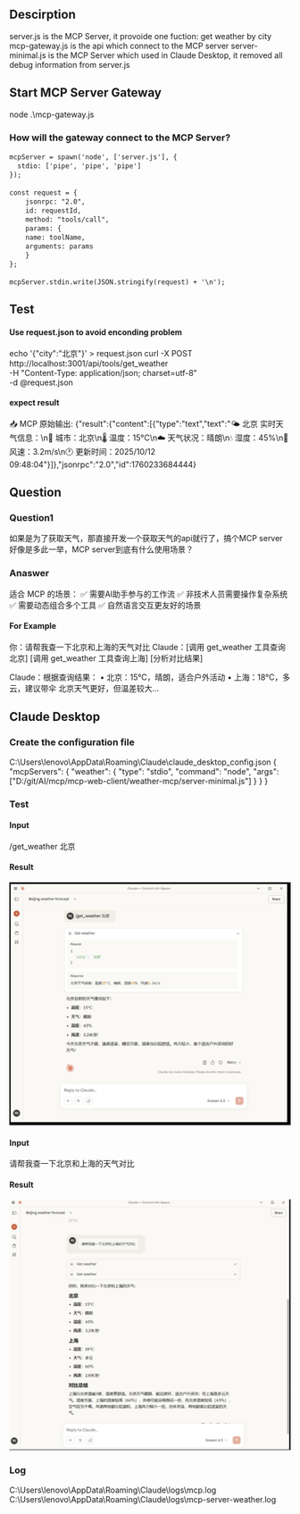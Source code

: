 ## Descirption
server.js is the MCP Server, it provoide one fuction: get weather by city
mcp-gateway.js is the api which connect to the MCP server 
server-minimal.js is the MCP Server which used in Claude Desktop, it removed all debug information from server.js
## Start MCP Server Gateway
node .\mcp-gateway.js
### How will the gateway connect to the MCP Server?
    mcpServer = spawn('node', ['server.js'], {
      stdio: ['pipe', 'pipe', 'pipe']
    });

    const request = {
        jsonrpc: "2.0",
        id: requestId,
        method: "tools/call",
        params: {
        name: toolName,
        arguments: params
        }
    };

    mcpServer.stdin.write(JSON.stringify(request) + '\n');

## Test
#### Use request.json to avoid enconding problem
echo '{"city":"北京"}' > request.json
curl -X POST http://localhost:3001/api/tools/get_weather \
  -H "Content-Type: application/json; charset=utf-8" \
  -d @request.json
#### expect result 
📥 MCP 原始输出: {"result":{"content":[{"type":"text","text":"🌤️ 北京 实时天气信息：\n📍 城市：北京\n🌡️ 温度：15°C\n☁️   天气状况：晴朗\n💧 湿度：45%\n💨 风速：3.2m/s\n🕐 更新时间：2025/10/12 09:48:04"}]},"jsonrpc":"2.0","id":1760233684444}  


## Question 
### Question1
如果是为了获取天气，那直接开发一个获取天气的api就行了，搞个MCP server 好像是多此一举，MCP server到底有什么使用场景？
### Anaswer
适合 MCP 的场景：
✅ 需要AI助手参与的工作流
✅ 非技术人员需要操作复杂系统
✅ 需要动态组合多个工具
✅ 自然语言交互更友好的场景
#### For Example
你：请帮我查一下北京和上海的天气对比
Claude：[调用 get_weather 工具查询北京]
        [调用 get_weather 工具查询上海]
        [分析对比结果]

Claude：根据查询结果：
• 北京：15°C，晴朗，适合户外活动
• 上海：18°C，多云，建议带伞
北京天气更好，但温差较大...

## Claude Desktop
### Create the configuration file 
C:\Users\lenovo\AppData\Roaming\Claude\claude_desktop_config.json
{
  "mcpServers": {
    "weather": {
      "type": "stdio",
      "command": "node",
      "args": ["D:/git/AI/mcp/mcp-web-client/weather-mcp/server-minimal.js"]
    }
  }
}
### Test
#### Input
/get_weather 北京
#### Result 
![alt text](image.png)
#### Input
请帮我查一下北京和上海的天气对比
#### Result
![alt text](image-1.png)
### Log 
C:\Users\lenovo\AppData\Roaming\Claude\logs\mcp.log  
C:\Users\lenovo\AppData\Roaming\Claude\logs\mcp-server-weather.log

